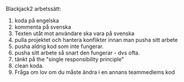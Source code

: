 Blackjack2 arbetssätt:

1. koda på engelska
2. kommenta på svenska
3. Texten utåt mot användare ska vara på svenska
4. pulla projektet och hantera konflikter innan man pusha sitt arbete
5. pusha aldrig kod som inte fungerar.
6. pusha sitt arbete så snart den fungerar - dvs ofta.
7. tänkt på the "single responsibility principle"
8. clean koda.
9. Fråga om lov om du måste ändra i en annans teammedlems kod